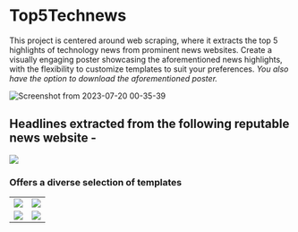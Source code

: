 # Top5Technews
This project is centered around web scraping, where it extracts the top 5 highlights of technology news from prominent news websites. Create a visually engaging poster showcasing the aforementioned news highlights, with the flexibility to customize templates to suit your preferences.
_You also have the option to download the aforementioned poster._

![Screenshot from 2023-07-20 00-35-39](https://github.com/AmbreshKumarSaini/Top5Technews/assets/92514207/d7b4a606-5518-4cf7-bd72-63be79aa4bfe)

## Headlines extracted from the following reputable news website -

<img src="https://github.com/AmbreshKumarSaini/Top5Technews/assets/92514207/94c7707b-7f71-4c1c-b614-40ed31789622"/>

### Offers a diverse selection of templates 
<table>
  <tbody>
    <tr>
      <td>
        <img src="https://github.com/AmbreshKumarSaini/Top5Technews/assets/92514207/35262bd2-bb83-4229-bf95-f5aa74f4dd14"/>
      </td>
      <td>
        <img src="https://github.com/AmbreshKumarSaini/Top5Technews/assets/92514207/d7c8658a-d4c1-4286-8f37-77c68e38aa24"/>
      </td>
    </tr>
    <tr>
      <td>
        <img src="https://github.com/AmbreshKumarSaini/Top5Technews/assets/92514207/554c79c4-dd25-4e74-b63c-6b8fa550df19"/>
      </td>
      <td>
        <img src="https://github.com/AmbreshKumarSaini/Top5Technews/assets/92514207/733f0af0-9264-4491-a90d-5dc8e9a89d47"/>
      </td>
    </tr>
  </tbody>
</table>
